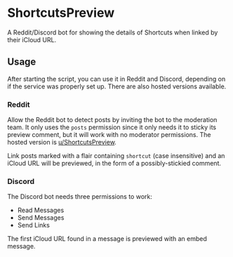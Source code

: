 # ShortcutsPreview

A Reddit/Discord bot for showing the details of Shortcuts when linked by their iCloud URL.

## Usage

After starting the script, you can use it in Reddit and Discord, depending on if the service was properly set up. There are also hosted versions available.

### Reddit

Allow the Reddit bot to detect posts by inviting the bot to the moderation team. It only uses the `posts` permission since it only needs it to sticky its preview comment, but it will work with no moderator permissions. The hosted version is [u/ShortcutsPreview](https://www.reddit.com/user/ShortcutsPreview/).

Link posts marked with a flair containing `shortcut` (case insensitive) and an iCloud URL will be previewed, in the form of a possibly-stickied comment.

### Discord

The Discord bot needs three permissions to work:

* Read Messages
* Send Messages
* Send Links

The first iCloud URL found in a message is previewed with an embed message.
